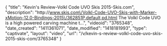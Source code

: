 {
    "title": "Kevin's Review-Volkl Code UVO Skis 2015-Skis.com",
    "description": "http:\/\/www.skis.com\/Volkl-Code-UVO-Skis-with-Marker-xMotion-12.0-Bindings-2015\/362851P,default,pd.html The Volkl Code UVO is a high powered carving machine t...",
    "videoid": "3765348",
    "date_created": "1411361071",
    "date_modified": "1418181993",
    "type": "captivate",
    "layout": "video",
    "url": "\/v\/kevin-s-review-volkl-code-uvo-skis-2015-skis-com\/3765348"
}